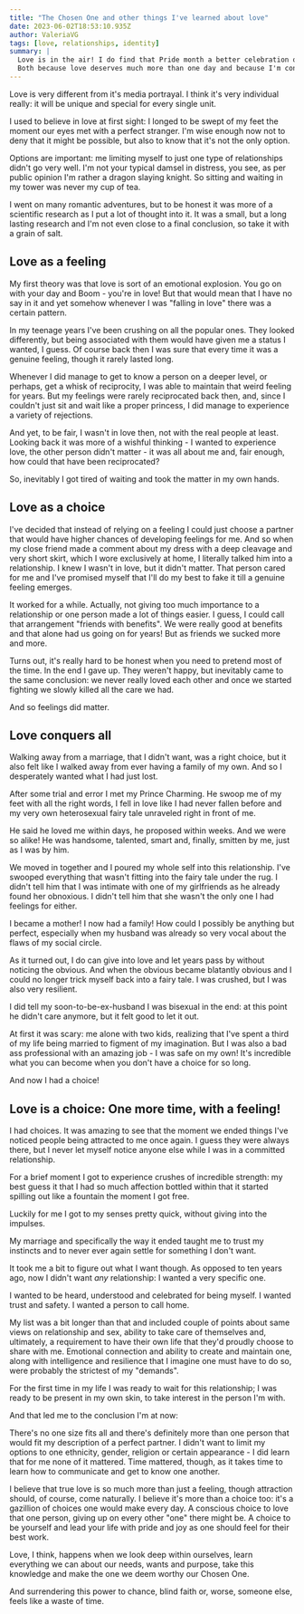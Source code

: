 ```yaml
---
title: "The Chosen One and other things I've learned about love"
date: 2023-06-02T18:53:10.935Z
author: ValeriaVG
tags: [love, relationships, identity]
summary: |
  Love is in the air! I do find that Pride month a better celebration of love than a Valentine's day.
  Both because love deserves much more than one day and because I'm convinced that love is about choices.
---
```


Love is very different from it's media portrayal. I think it's very individual
really: it will be unique and special for every single unit.

I used to believe in love at first sight: I longed to be swept of my feet the
moment our eyes met with a perfect stranger. I'm wise enough now not to deny
that it might be possible, but also to know that it's not the only option.

Options are important: me limiting myself to just one type of relationships
didn't go very well. I'm not your typical damsel in distress, you see, as per
public opinion I'm rather a dragon slaying knight. So sitting and waiting in my
tower was never my cup of tea.

I went on many romantic adventures, but to be honest it was more of a scientific
research as I put a lot of thought into it. It was a small, but a long lasting
research and I'm not even close to a final conclusion, so take it with a grain
of salt.

## Love as a feeling

My first theory was that love is sort of an emotional explosion. You go on with
your day and Boom - you're in love! But that would mean that I have no say in it
and yet somehow whenever I was "falling in love" there was a certain pattern.

In my teenage years I've been crushing on all the popular ones. They looked
differently, but being associated with them would have given me a status I
wanted, I guess. Of course back then I was sure that every time it was a genuine
feeling, though it rarely lasted long.

Whenever I did manage to get to know a person on a deeper level, or perhaps, get
a whisk of reciprocity, I was able to maintain that weird feeling for years. But
my feelings were rarely reciprocated back then, and, since I couldn't just sit
and wait like a proper princess, I did manage to experience a variety of
rejections.

And yet, to be fair, I wasn't in love then, not with the real people at least.
Looking back it was more of a wishful thinking - I wanted to experience love,
the other person didn't matter - it was all about me and, fair enough, how could
that have been reciprocated?

So, inevitably I got tired of waiting and took the matter in my own hands.

## Love as a choice

I've decided that instead of relying on a feeling I could just choose a partner
that would have higher chances of developing feelings for me. And so when my
close friend made a comment about my dress with a deep cleavage and very short
skirt, which I wore exclusively at home, I literally talked him into a
relationship. I knew I wasn't in love, but it didn't matter. That person cared
for me and I've promised myself that I'll do my best to fake it till a genuine
feeling emerges.

It worked for a while. Actually, not giving too much importance to a
relationship or one person made a lot of things easier. I guess, I could call
that arrangement "friends with benefits". We were really good at benefits and
that alone had us going on for years! But as friends we sucked more and more.

Turns out, it's really hard to be honest when you need to pretend most of the
time. In the end I gave up. They weren't happy, but inevitably came to the same
conclusion: we never really loved each other and once we started fighting we
slowly killed all the care we had.

And so feelings did matter.

## Love conquers all

Walking away from a marriage, that I didn't want, was a right choice, but it
also felt like I walked away from ever having a family of my own. And so I
desperately wanted what I had just lost.

After some trial and error I met my Prince Charming. He swoop me of my feet with
all the right words, I fell in love like I had never fallen before and my very
own heterosexual fairy tale unraveled right in front of me.

He said he loved me within days, he proposed within weeks. And we were so alike!
He was handsome, talented, smart and, finally, smitten by me, just as I was by
him.

We moved in together and I poured my whole self into this relationship. I've
swooped everything that wasn't fitting into the fairy tale under the rug. I
didn't tell him that I was intimate with one of my girlfriends as he already
found her obnoxious. I didn't tell him that she wasn't the only one I had
feelings for either.

I became a mother! I now had a family! How could I possibly be anything but
perfect, especially when my husband was already so very vocal about the flaws of
my social circle.

As it turned out, I do can give into love and let years pass by without noticing
the obvious. And when the obvious became blatantly obvious and I could no longer
trick myself back into a fairy tale. I was crushed, but I was also very
resilient.

I did tell my soon-to-be-ex-husband I was bisexual in the end: at this point he
didn't care anymore, but it felt good to let it out.

At first it was scary: me alone with two kids, realizing that I've spent a third
of my life being married to figment of my imagination. But I was also a bad ass
professional with an amazing job - I was safe on my own! It's incredible what
you can become when you don't have a choice for so long.

And now I had a choice!

## Love is a choice: One more time, with a feeling!

I had choices. It was amazing to see that the moment we ended things I've
noticed people being attracted to me once again. I guess they were always there,
but I never let myself notice anyone else while I was in a committed
relationship.

For a brief moment I got to experience crushes of incredible strength: my best
guess it that I had so much affection bottled within that it started spilling
out like a fountain the moment I got free.

Luckily for me I got to my senses pretty quick, without giving into the
impulses.

My marriage and specifically the way it ended taught me to trust my instincts
and to never ever again settle for something I don't want.

It took me a bit to figure out what I want though. As opposed to ten years ago,
now I didn't want _any_ relationship: I wanted a very specific one.

I wanted to be heard, understood and celebrated for being myself. I wanted trust
and safety. I wanted a person to call home.

My list was a bit longer than that and included couple of points about same
views on relationship and sex, ability to take care of themselves and,
ultimately, a requirement to have their own life that they'd proudly choose to
share with me. Emotional connection and ability to create and maintain one,
along with intelligence and resilience that I imagine one must have to do so,
were probably the strictest of my "demands".

For the first time in my life I was ready to wait for this relationship; I was
ready to be present in my own skin, to take interest in the person I'm with.

And that led me to the conclusion I'm at now:

There's no one size fits all and there's definitely more than one person that
would fit my description of a perfect partner. I didn't want to limit my options
to one ethnicity, gender, religion or certain appearance - I did learn that for
me none of it mattered. Time mattered, though, as it takes time to learn how to
communicate and get to know one another.

I believe that true love is so much more than just a feeling, though attraction
should, of course, come naturally. I believe it's more than a choice too: it's a
gazillion of choices one would make every day. A conscious choice to love that
one person, giving up on every other "one" there might be. A choice to be
yourself and lead your life with pride and joy as one should feel for their best
work.

Love, I think, happens when we look deep within ourselves, learn everything we
can about our needs, wants and purpose, take this knowledge and make the one we
deem worthy our Chosen One.

And surrendering this power to chance, blind faith or, worse, someone else,
feels like a waste of time.
